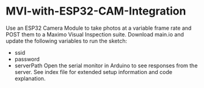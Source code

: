 # MVI-with-ESP32-CAM-Integration
Use an ESP32 Camera Module to take photos at a variable frame rate and POST them to a Maximo Visual Inspection suite.
Download main.io and update the following variables to run the sketch:
* ssid
* password
* serverPath
Open the serial monitor in Arduino to see responses from the server.
See index file for extended setup information and code explanation.
